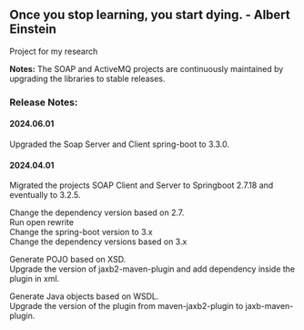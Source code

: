 ## Once you stop learning, you start dying. - Albert Einstein
Project for my research

**Notes:** The SOAP and ActiveMQ projects are continuously maintained by upgrading the libraries to stable releases.

### Release Notes:

#### 2024.06.01
Upgraded the Soap Server and Client spring-boot to 3.3.0.

#### 2024.04.01
Migrated the projects SOAP Client and Server to Springboot 2.7.18 and eventually to 3.2.5. 

Change the dependency version based on 2.7. \
Run open rewrite \
Change the spring-boot version to 3.x \
Change the dependency versions based on 3.x 

Generate POJO based on XSD. \
Upgrade the version of jaxb2-maven-plugin and add dependency inside the plugin in xml. 

Generate Java objects based on WSDL. \
Upgrade the version of the plugin from maven-jaxb2-plugin to jaxb-maven-plugin. 
